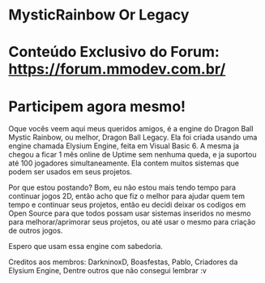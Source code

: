 # MysticRainbow Or Legacy
# Conteúdo Exclusivo do Forum: https://forum.mmodev.com.br/
# Participem agora mesmo!

Oque vocês veem aqui meus queridos amigos, é a engine do Dragon Ball Mystic Rainbow, ou melhor, Dragon Ball Legacy. Ela foi criada usando uma engine chamada Elysium Engine, feita em Visual Basic 6. A mesma ja chegou a ficar 1 mês online de Uptime sem nenhuma queda, e ja suportou até 100 jogadores simultaneamente. Ela contem muitos sistemas que podem ser usados em seus projetos.

Por que estou postando? Bom, eu não estou mais tendo tempo para continuar jogos 2D, então acho que fiz o melhor para ajudar quem tem tempo e continuar seus projetos, então eu decidi deixar os codigos em Open Source para que todos possam usar sistemas inseridos no mesmo para melhorar/aprimorar seus projetos, ou até usar o mesmo para criação de outros jogos.

Espero que usam essa engine com sabedoria.

Creditos aos membros: DarkninoxD, Boasfestas, Pablo, Criadores da Elysium Engine, Dentre outros que não consegui lembrar :v

